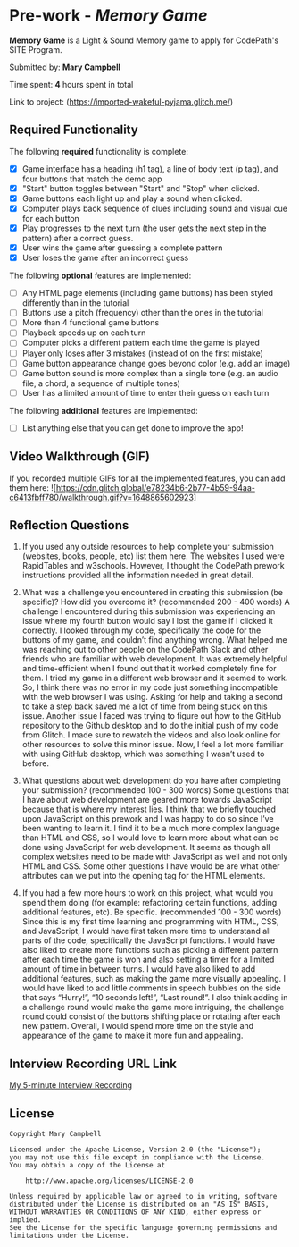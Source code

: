 # Pre-work - *Memory Game*

**Memory Game** is a Light & Sound Memory game to apply for CodePath's SITE Program. 

Submitted by: **Mary Campbell**

Time spent: **4** hours spent in total

Link to project: (https://imported-wakeful-pyjama.glitch.me/)

## Required Functionality

The following **required** functionality is complete:

* [x] Game interface has a heading (h1 tag), a line of body text (p tag), and four buttons that match the demo app
* [x] "Start" button toggles between "Start" and "Stop" when clicked. 
* [x] Game buttons each light up and play a sound when clicked. 
* [x] Computer plays back sequence of clues including sound and visual cue for each button
* [x] Play progresses to the next turn (the user gets the next step in the pattern) after a correct guess. 
* [x] User wins the game after guessing a complete pattern
* [x] User loses the game after an incorrect guess

The following **optional** features are implemented:

* [ ] Any HTML page elements (including game buttons) has been styled differently than in the tutorial
* [ ] Buttons use a pitch (frequency) other than the ones in the tutorial
* [ ] More than 4 functional game buttons
* [ ] Playback speeds up on each turn
* [ ] Computer picks a different pattern each time the game is played
* [ ] Player only loses after 3 mistakes (instead of on the first mistake)
* [ ] Game button appearance change goes beyond color (e.g. add an image)
* [ ] Game button sound is more complex than a single tone (e.g. an audio file, a chord, a sequence of multiple tones)
* [ ] User has a limited amount of time to enter their guess on each turn

The following **additional** features are implemented:

- [ ] List anything else that you can get done to improve the app!

## Video Walkthrough (GIF)

If you recorded multiple GIFs for all the implemented features, you can add them here:
![https://cdn.glitch.global/e78234b6-2b77-4b59-94aa-c6413fbff780/walkthrough.gif?v=1648865602923]


## Reflection Questions
1. If you used any outside resources to help complete your submission (websites, books, people, etc) list them here. 
The websites I used were RapidTables and w3schools. However, I thought the CodePath prework instructions provided all the information needed in great detail.

2. What was a challenge you encountered in creating this submission (be specific)? How did you overcome it? (recommended 200 - 400 words) 
A challenge I encountered during this submission was experiencing an issue where my fourth button would say I lost the game if I clicked it correctly. I looked through my code, specifically the code for the buttons of my game, and couldn’t find anything wrong. What helped me was reaching out to other people on the CodePath Slack and other friends who are familiar with web development. It was extremely helpful and time-efficient when I found out that it worked completely fine for them. I tried my game in a different web browser and it seemed to work. So, I think there was no error in my code just something incompatible with the web browser I was using. Asking for help and taking a second to take a step back saved me a lot of time from being stuck on this issue. Another issue I faced was trying to figure out how to the GitHub repository to the Github desktop and to do the initial push of my code from Glitch. I made sure to rewatch the videos and also look online for other resources to solve this minor issue. Now, I feel a lot more familiar with using GitHub desktop, which was something I wasn’t used to before. 

3. What questions about web development do you have after completing your submission? (recommended 100 - 300 words) 
Some questions that I have about web development are geared more towards JavaScript because that is where my interest lies. I think that we briefly touched upon JavaScript on this prework and I was happy to do so since I’ve been wanting to learn it. I find it to be a much more complex language than HTML and CSS, so I would love to learn more about what can be done using JavaScript for web development. It seems as though all complex websites need to be made with JavaScript as well and not only HTML and CSS. Some other questions I have would be are what other attributes can we put into the opening tag for the HTML elements.

4. If you had a few more hours to work on this project, what would you spend them doing (for example: refactoring certain functions, adding additional features, etc). Be specific. (recommended 100 - 300 words) 
Since this is my first time learning and programming with HTML, CSS, and JavaScript, I would have first taken more time to understand all parts of the code, specifically the JavaScript functions. I would have also liked to create more functions such as picking a different pattern after each time the game is won and also setting a timer for a limited amount of time in between turns. I would have also liked to add additional features, such as making the game more visually appealing. I would have liked to add little comments in speech bubbles on the side that says “Hurry!”, “10 seconds left!”, “Last round!”. I also think adding in a challenge round would make the game more intriguing, the challenge round could consist of the buttons shifting place or rotating after each new pattern. Overall, I would spend more time on the style and appearance of the game to make it more fun and appealing.



## Interview Recording URL Link

[My 5-minute Interview Recording](https://cdn.glitch.me/e78234b6-2b77-4b59-94aa-c6413fbff780/video2774901266.mp4?v=1648869739935)


## License

    Copyright Mary Campbell

    Licensed under the Apache License, Version 2.0 (the "License");
    you may not use this file except in compliance with the License.
    You may obtain a copy of the License at

        http://www.apache.org/licenses/LICENSE-2.0

    Unless required by applicable law or agreed to in writing, software
    distributed under the License is distributed on an "AS IS" BASIS,
    WITHOUT WARRANTIES OR CONDITIONS OF ANY KIND, either express or implied.
    See the License for the specific language governing permissions and
    limitations under the License.